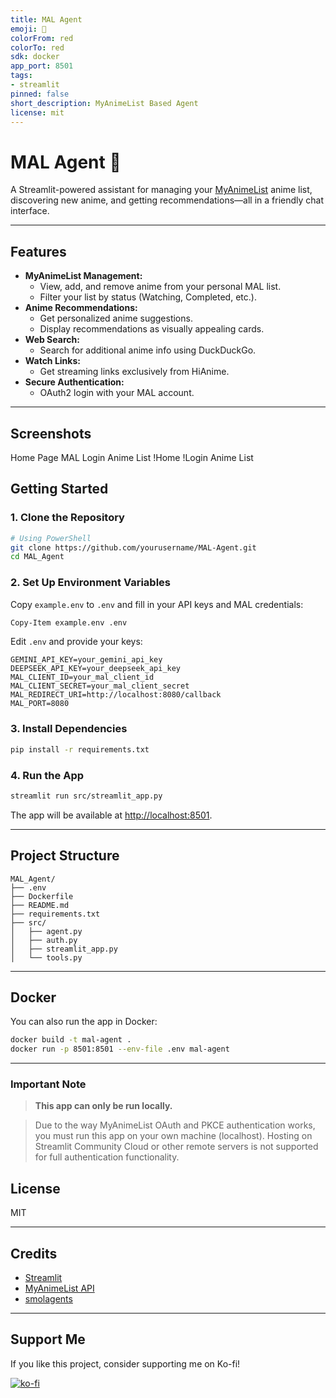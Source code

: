 ```yaml
---
title: MAL Agent
emoji: 🚀
colorFrom: red
colorTo: red
sdk: docker
app_port: 8501
tags:
- streamlit
pinned: false
short_description: MyAnimeList Based Agent
license: mit
---
```


# MAL Agent 🚀

A Streamlit-powered assistant for managing your [MyAnimeList](https://myanimelist.net/) anime list, discovering new anime, and getting recommendations—all in a friendly chat interface.

---

## Features

- **MyAnimeList Management:**  
  - View, add, and remove anime from your personal MAL list.
  - Filter your list by status (Watching, Completed, etc.).
- **Anime Recommendations:**  
  - Get personalized anime suggestions.
  - Display recommendations as visually appealing cards.
- **Web Search:**  
  - Search for additional anime info using DuckDuckGo.
- **Watch Links:**  
  - Get streaming links exclusively from HiAnime.
- **Secure Authentication:**  
  - OAuth2 login with your MAL account.

---

## Screenshots
Home Page	MAL Login	Anime List
!Home	!Login	Anime List

## Getting Started

### 1. Clone the Repository

```sh
# Using PowerShell
git clone https://github.com/yourusername/MAL-Agent.git
cd MAL_Agent
```

### 2. Set Up Environment Variables

Copy `example.env` to `.env` and fill in your API keys and MAL credentials:

```sh
Copy-Item example.env .env
```

Edit `.env` and provide your keys:
```
GEMINI_API_KEY=your_gemini_api_key
DEEPSEEK_API_KEY=your_deepseek_api_key
MAL_CLIENT_ID=your_mal_client_id
MAL_CLIENT_SECRET=your_mal_client_secret
MAL_REDIRECT_URI=http://localhost:8080/callback
MAL_PORT=8080
```

### 3. Install Dependencies

```sh
pip install -r requirements.txt
```

### 4. Run the App

```sh
streamlit run src/streamlit_app.py
```

The app will be available at [http://localhost:8501](http://localhost:8501).

---

## Project Structure

```
MAL_Agent/
├── .env
├── Dockerfile
├── README.md
├── requirements.txt
├── src/
│   ├── agent.py
│   ├── auth.py
│   ├── streamlit_app.py
│   └── tools.py
```

---

## Docker

You can also run the app in Docker:

```sh
docker build -t mal-agent .
docker run -p 8501:8501 --env-file .env mal-agent
```

---

### Important Note
> **This app can only be run locally.**

> Due to the way MyAnimeList OAuth and PKCE authentication works, you must run this app on your own machine (localhost). Hosting on Streamlit Community Cloud or other remote servers is not supported for full authentication functionality.



## License

MIT

---

## Credits

- [Streamlit](https://streamlit.io/)
- [MyAnimeList API](https://myanimelist.net/apiconfig/references/api/v2)
- [smolagents](https://github.com/smol-ai/smol-agents)

---

## Support Me

If you like this project, consider supporting me on Ko-fi!

[![ko-fi](https://ko-fi.com/img/githubbutton_sm.svg)](https://ko-fi.com/Y8Y6IPAOF)
